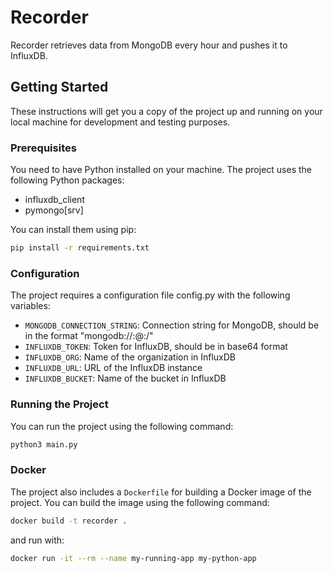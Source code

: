 # Recorder

Recorder retrieves data from MongoDB every hour and pushes it to InfluxDB.

## Getting Started

These instructions will get you a copy of the project up and running on your local machine for development and testing purposes.

### Prerequisites

You need to have Python installed on your machine. The project uses the following Python packages:

- influxdb_client
- pymongo[srv]

You can install them using pip:

```sh
pip install -r requirements.txt
```

### Configuration
The project requires a configuration file config.py with the following variables:

- `MONGODB_CONNECTION_STRING`: Connection string for MongoDB, should be in the format "mongodb://:@:/"
- `INFLUXDB_TOKEN`: Token for InfluxDB, should be in base64 format
- `INFLUXDB_ORG`: Name of the organization in InfluxDB
- `INFLUXDB_URL`: URL of the InfluxDB instance
- `INFLUXDB_BUCKET`: Name of the bucket in InfluxDB

### Running the Project
You can run the project using the following command:

```sh
python3 main.py
```

### Docker
The project also includes a `Dockerfile` for building a Docker image of the project. You can build the image using the following command:

```sh
docker build -t recorder .
```

and run with:

```sh
docker run -it --rm --name my-running-app my-python-app
```